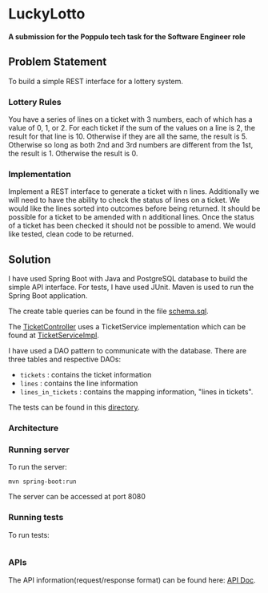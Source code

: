 # LuckyLotto
#### A submission for the Poppulo tech task for the Software Engineer role

## Problem Statement
To build a simple REST interface for a lottery system. 
### Lottery Rules
You have a series of lines on a ticket with 3 numbers, each of which has a value of 0, 1, or 2. 
For each ticket if the sum of the values on a line is 2, the result for that line is 10. 
Otherwise if they are all the same, the result is 5. 
Otherwise so long as both 2nd and 3rd numbers are different from the 1st, the result is 1. 
Otherwise the result is 0.
### Implementation
Implement a REST interface to generate a ticket with n lines.
Additionally we will need to have the ability to check the status of lines on a ticket.
We would like the lines sorted into outcomes before being returned.
It should be possible for a ticket to be amended with n additional lines.
Once the status of a ticket has been checked it should not be possible to amend.
We would like tested, clean code to be returned.

## Solution
I have used Spring Boot with Java and PostgreSQL database to build the simple API interface.
For tests, I have used JUnit. Maven is used to run the Spring Boot application.  

The create table queries can be found in the file [schema.sql](/src/main/resources/schema.sql).

The [TicketController](src/main/java/com/poppulo/controller/TicketController.java) 
uses a TicketService implementation which can be found at [TicketServiceImpl](src/main/java/com/poppulo/service/TicketServiceImpl.java). 

I have used a DAO pattern to communicate with the database. 
There are three tables and respective DAOs:
* `tickets` : contains the ticket information
* `lines` : contains the line information
* `lines_in_tickets` : contains the mapping information, "lines in tickets".

The tests can be found in this [directory]().

### Architecture


### Running server
To run the server: 
```shell script
mvn spring-boot:run 
``` 
The server can be accessed at port 8080

### Running tests
To run tests:
```shell script

```

### APIs
The API information(request/response format) can be found here: [API Doc](doc/API.md). 